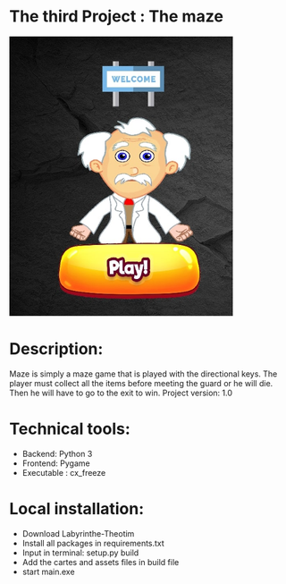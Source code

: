 # The third Project : The maze

<img src="assets\theotimp3.jpg" alt="Home page" width="400" height="500" margin-left="500"/>

# Description:

Maze is simply a maze game that is played with the directional keys.
The player must collect all the items before meeting the guard or he will die.
Then he will have to go to the exit to win.
Project version: 1.0

# Technical tools:

* Backend: Python 3
* Frontend: Pygame
* Executable : cx_freeze

# Local installation:
- Download Labyrinthe-Theotim <br>
- Install all packages in requirements.txt <br>
- Input in terminal: setup.py build <br>
- Add the cartes and assets files in build file
- start main.exe





